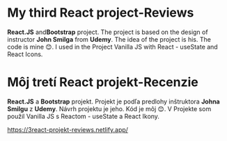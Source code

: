   <h1>My third React project-Reviews</h1>
 <p><strong>React.JS</strong> and<strong>Bootstrap</strong> project. The project is based on the design of instructor <strong>John Smilga</strong> from <strong>Udemy</strong>.
           The idea of the project is his. The code is mine 😊. I used in the Project Vanilla JS with React - useState and React Icons. 
        </p>
 
 
 
 <h1>Môj tretí React projekt-Recenzie</h1>
  <p><strong>React.JS</strong> a <strong>Bootstrap</strong> projekt. Projekt je podľa predlohy inštruktora <strong>Johna Smilgu</strong> z <strong>Udemy</strong>.
          Návrh projektu je jeho. Kód je môj 😊. V Projekte som použil
          Vanilla JS s Reactom - useState a React Ikony. 
        </p>


https://3react-projekt-reviews.netlify.app/
